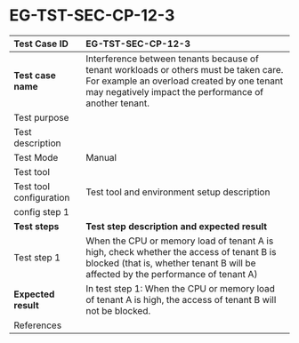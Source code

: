 # EG-TST-SEC-CP-12-3



| Test Case ID            | EG-TST-SEC-CP-12-3                                           |
| :---------------------- | :----------------------------------------------------------- |
| **Test case name**      | Interference between tenants because of tenant workloads or others must be taken care.   For example an overload created by one tenant may  negatively impact the performance of another tenant. |
| Test purpose            |                                                              |
| Test description        |                                                              |
| Test Mode               | Manual                                                       |
| Test tool               |                                                              |
| Test tool configuration | Test tool and environment setup description                  |
| config step 1           |                                                              |
| **Test steps**          | **Test step description and expected result**                |
| Test step 1             | When the CPU or memory load of tenant A is high, check whether the access of tenant B is blocked (that is, whether tenant B will be affected by the performance of tenant A)<br/> |
| **Expected result**     | In test step 1: When the CPU or memory load of tenant A is high, the access of tenant B will not be blocked.<br/> |
| References              |                                                              |

